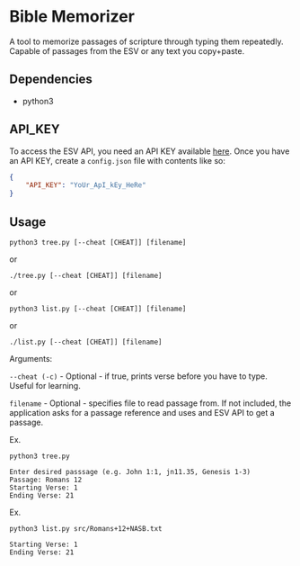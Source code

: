 # Bible Memorizer
A tool to memorize passages of scripture through typing them repeatedly. Capable of passages from the ESV or any text you copy+paste.

## Dependencies
- python3

## API_KEY
To access the ESV API, you need an API KEY available [here](https://api.esv.org/docs/). Once you have an API KEY, create a `config.json` file with contents like so:
```json
{
    "API_KEY": "YoUr_ApI_kEy_HeRe"
}
```

## Usage
`python3 tree.py [--cheat [CHEAT]] [filename]` 

or

`./tree.py [--cheat [CHEAT]] [filename]`

or

`python3 list.py [--cheat [CHEAT]] [filename]` 

or

`./list.py [--cheat [CHEAT]] [filename]`

Arguments:

`--cheat (-c)` - Optional - if true, prints verse before you have to type. Useful for learning.

`filename` - Optional - specifies file to read passage from. If not included, the application asks for a passage reference and uses and ESV API to get a passage.

Ex.
```
python3 tree.py

Enter desired passsage (e.g. John 1:1, jn11.35, Genesis 1-3)
Passage: Romans 12
Starting Verse: 1
Ending Verse: 21
```

Ex.
```
python3 list.py src/Romans+12+NASB.txt

Starting Verse: 1
Ending Verse: 21
```

